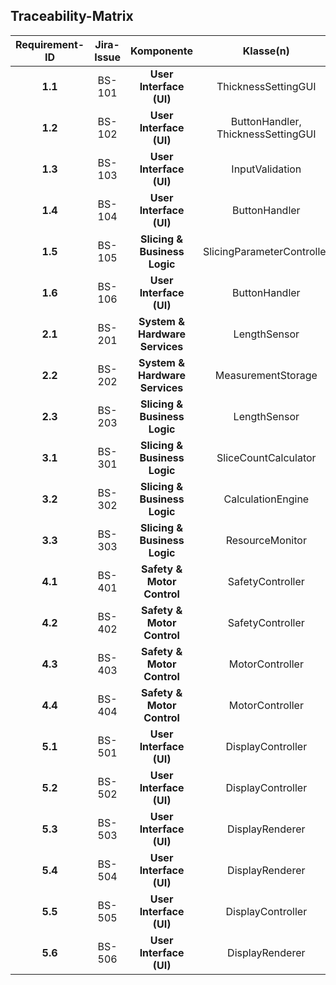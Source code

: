 ## Traceability-Matrix

| Requirement-ID | Jira-Issue | **Komponente** | Klasse(n) | Schnittstelle(n) | Testfall(e) |
| :---: | :---: | :---: | :---: | :---: | :---: |
| **1.1** | BS-101 | **User Interface (UI)** | ThicknessSettingGUI | getSetThickness() | UT-1.1, SIT-1.1 |
| **1.2** | BS-102 | **User Interface (UI)** | ButtonHandler, ThicknessSettingGUI | handleButtonPress(buttonID) | UT-1.2, SIT-1.2 |
| **1.3** | BS-103 | **User Interface (UI)** | InputValidation | validateInputSize() | UT-1.3 |
| **1.4** | BS-104 | **User Interface (UI)** | ButtonHandler | validateButtonFunction() | UT-1.4 |
| **1.5** | BS-105 | **Slicing & Business Logic** | SlicingParameterController | calculateNextThickness(current, step) | UT-1.5, SIT-1.5 |
| **1.6** | BS-106 | **User Interface (UI)** | ButtonHandler | checkHoldDuration(buttonID) | UT-1.6 |
| **2.1** | BS-201 | **System & Hardware Services** | LengthSensor | measureLength() | UT-2.1, SIT-2.1 |
| **2.2** | BS-202 | **System & Hardware Services** | MeasurementStorage | saveLengthValue(value) | UT-2.2 |
| **2.3** | BS-203 | **Slicing & Business Logic** | LengthSensor | getCalibrationFactor() | UT-2.3, SIT-2.3 |
| **3.1** | BS-301 | **Slicing & Business Logic** | SliceCountCalculator | calculateSliceCount(length, thickness) | UT-3.1, SIT-3.1 |
| **3.2** | BS-302 | **Slicing & Business Logic** | CalculationEngine | getCalculationTime() | UT-3.2 |
| **3.3** | BS-303 | **Slicing & Business Logic** | ResourceMonitor | checkCPUUsage() | UT-3.3 |
| **4.1** | BS-401 | **Safety & Motor Control** | SafetyController | checkStartCondition(thickness) | UT-4.1, SIT-4.1 |
| **4.2** | BS-402 | **Safety & Motor Control** | SafetyController | checkDomainViolation(value) | UT-4.2, SIT-4.2 |
| **4.3** | BS-403 | **Safety & Motor Control** | MotorController | validateMinThickness(thickness) | UT-4.3 |
| **4.4** | BS-404 | **Safety & Motor Control** | MotorController | validateMaxThickness(thickness) | UT-4.4 |
| **5.1** | BS-501 | **User Interface (UI)** | DisplayController | activateDisplay() | UT-5.1, SIT-5.1 |
| **5.2** | BS-502 | **User Interface (UI)** | DisplayController | refreshDisplay() | UT-5.2 |
| **5.3** | BS-503 | **User Interface (UI)** | DisplayRenderer | renderParameters(thickness, count) | UT-5.3, SIT-5.3 |
| **5.4** | BS-504 | **User Interface (UI)** | DisplayRenderer | setBrightness(level) | UT-5.4 |
| **5.5** | BS-505 | **User Interface (UI)** | DisplayController | updateRealtime() | UT-5.5 |
| **5.6** | BS-506 | **User Interface (UI)** | DisplayRenderer | checkFontAccessibility() | UT-5.6 |